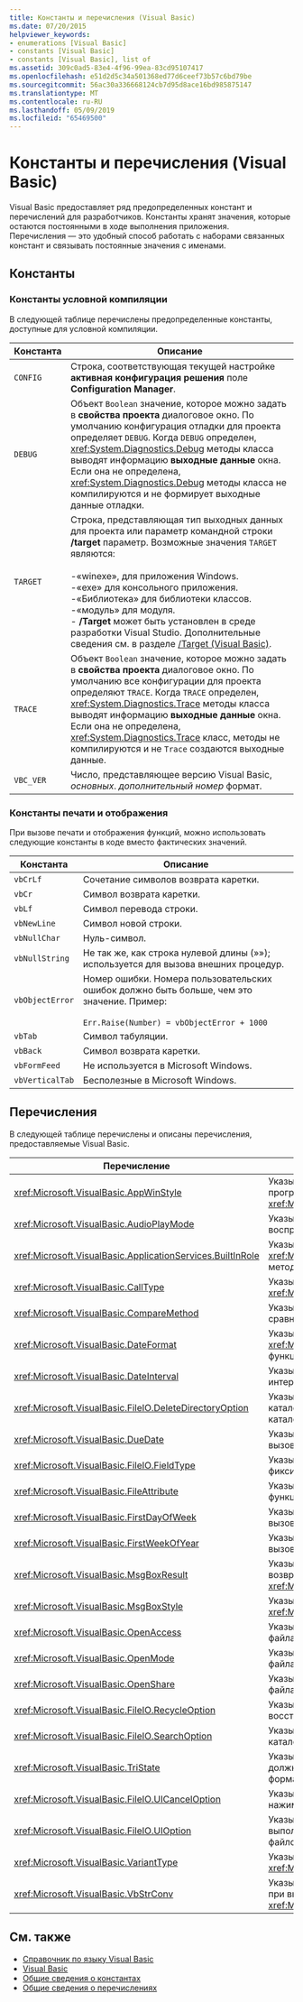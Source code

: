 ```yaml
---
title: Константы и перечисления (Visual Basic)
ms.date: 07/20/2015
helpviewer_keywords:
- enumerations [Visual Basic]
- constants [Visual Basic]
- constants [Visual Basic], list of
ms.assetid: 309c0ad5-83e4-4f96-99ea-83cd95107417
ms.openlocfilehash: e51d2d5c34a501368ed77d6ceef73b57c6bd79be
ms.sourcegitcommit: 56ac30a336668124cb7d95d8ace16bd985875147
ms.translationtype: MT
ms.contentlocale: ru-RU
ms.lasthandoff: 05/09/2019
ms.locfileid: "65469500"
---
```

# <a name="constants-and-enumerations-visual-basic"></a>Константы и перечисления (Visual Basic)
Visual Basic предоставляет ряд предопределенных констант и перечислений для разработчиков. Константы хранят значения, которые остаются постоянными в ходе выполнения приложения. Перечисления — это удобный способ работать с наборами связанных констант и связывать постоянные значения с именами.  
  
## <a name="constants"></a>Константы  
  
### <a name="conditional-compilation-constants"></a>Константы условной компиляции  
 В следующей таблице перечислены предопределенные константы, доступные для условной компиляции.  
  
|**Константа**|**Описание**|  
|---|---|  
|`CONFIG`|Строка, соответствующая текущей настройке **активная конфигурация решения** поле **Configuration Manager**.|  
|`DEBUG`|Объект `Boolean` значение, которое можно задать в **свойства проекта** диалоговое окно. По умолчанию конфигурация отладки для проекта определяет `DEBUG`. Когда `DEBUG` определен, <xref:System.Diagnostics.Debug> методы класса выводят информацию **выходные данные** окна. Если она не определена, <xref:System.Diagnostics.Debug> методы класса не компилируются и не формирует выходные данные отладки.|  
|`TARGET`|Строка, представляющая тип выходных данных для проекта или параметр командной строки **/target** параметр. Возможные значения `TARGET` являются:<br /><br /> -«winexe», для приложения Windows.<br />-«exe» для консольного приложения.<br />-«Библиотека» для библиотеки классов.<br />-«модуль» для модуля.<br />- **/Target** может быть установлен в среде разработки Visual Studio. Дополнительные сведения см. в разделе [/Target (Visual Basic)](../../visual-basic/reference/command-line-compiler/target.md).|  
|`TRACE`|Объект `Boolean` значение, которое можно задать в **свойства проекта** диалоговое окно. По умолчанию все конфигурации для проекта определяют `TRACE`. Когда `TRACE` определен, <xref:System.Diagnostics.Trace> методы класса выводят информацию **выходные данные** окна. Если она не определена, <xref:System.Diagnostics.Trace> класс, методы не компилируются и не `Trace` создаются выходные данные.|  
|`VBC_VER`|Число, представляющее версию Visual Basic, *основных*. *дополнительный номер* формат.|  
  
### <a name="print-and-display-constants"></a>Константы печати и отображения  
 При вызове печати и отображения функций, можно использовать следующие константы в коде вместо фактических значений.  
  
|**Константа**|**Описание**|  
|---|---|  
|`vbCrLf`|Сочетание символов возврата каретки.|  
|`vbCr`|Символ возврата каретки.|  
|`vbLf`|Символ перевода строки.|  
|`vbNewLine`|Символ новой строки.|  
|`vbNullChar`|Нуль-символ.|  
|`vbNullString`|Не так же, как строка нулевой длины (»»); используется для вызова внешних процедур.|  
|`vbObjectError`|Номер ошибки. Номера пользовательских ошибок должно быть больше, чем это значение. Пример:<br /><br /> `Err.Raise(Number) = vbObjectError + 1000`|  
|`vbTab`|Символ табуляции.|  
|`vbBack`|Символ возврата каретки.|  
|`vbFormFeed`|Не используется в Microsoft Windows.|  
|`vbVerticalTab`|Бесполезные в Microsoft Windows.|  
  
## <a name="enumerations"></a>Перечисления  
 В следующей таблице перечислены и описаны перечисления, предоставляемые Visual Basic.  
  
|Перечисление|Описание|  
|---|---|  
|<xref:Microsoft.VisualBasic.AppWinStyle>|Указывает стиль окна для использования вызванной программы при вызове <xref:Microsoft.VisualBasic.Interaction.Shell%2A> функции.|  
|<xref:Microsoft.VisualBasic.AudioPlayMode>|Указывает, как воспроизводить звуки при вызове методов воспроизведения.|  
|<xref:Microsoft.VisualBasic.ApplicationServices.BuiltInRole>|Указывает тип роли для проверки при вызове <xref:Microsoft.VisualBasic.ApplicationServices.User.IsInRole%2A> метод.|  
|<xref:Microsoft.VisualBasic.CallType>|Указывает тип процедуры, вызываемой при вызове <xref:Microsoft.VisualBasic.Interaction.CallByName%2A> функции.|  
|<xref:Microsoft.VisualBasic.CompareMethod>|Указывает способ сравнения строк, при вызове функций сравнения.|  
|<xref:Microsoft.VisualBasic.DateFormat>|Указывает, как отображать даты при вызове <xref:Microsoft.VisualBasic.Strings.FormatDateTime%2A> функции.|  
|<xref:Microsoft.VisualBasic.DateInterval>|Указывает способ определения и форматирования интервалов дат при вызове функций для работы с датами.|  
|<xref:Microsoft.VisualBasic.FileIO.DeleteDirectoryOption>|Указывает, какие действия должны выполняться, если каталог, в который требуется удалить содержит файлы или каталоги.|  
|<xref:Microsoft.VisualBasic.DueDate>|Указывает, когда должны осуществляться платежи при вызове финансовых методов.|  
|<xref:Microsoft.VisualBasic.FileIO.FieldType>|Указывает ли текстовые поля являются разделителями или фиксированной ширины.|  
|<xref:Microsoft.VisualBasic.FileAttribute>|Указывает атрибуты файла, для использования при вызове функций доступа к файлам.|  
|<xref:Microsoft.VisualBasic.FirstDayOfWeek>|Указывает первый день недели для использования при вызове функций для работы с датами.|  
|<xref:Microsoft.VisualBasic.FirstWeekOfYear>|Указывает первую неделю года для использования при вызове функций для работы с датами.|  
|<xref:Microsoft.VisualBasic.MsgBoxResult>|Указывает, какая кнопка нажата в окне сообщения, возвращаемом функцией <xref:Microsoft.VisualBasic.Interaction.MsgBox%2A>.|  
|<xref:Microsoft.VisualBasic.MsgBoxStyle>|Указывает, какие кнопки отображаются при вызове функции <xref:Microsoft.VisualBasic.Interaction.MsgBox%2A>.|  
|<xref:Microsoft.VisualBasic.OpenAccess>|Указывает, как открыть файл при вызове функций доступа к файлам.|  
|<xref:Microsoft.VisualBasic.OpenMode>|Указывает, как открыть файл при вызове функций доступа к файлам.|  
|<xref:Microsoft.VisualBasic.OpenShare>|Указывает, как открыть файл при вызове функций доступа к файлам.|  
|<xref:Microsoft.VisualBasic.FileIO.RecycleOption>|Указывает, следует ли файл удален без возможности восстановления или помещен в корзину.|  
|<xref:Microsoft.VisualBasic.FileIO.SearchOption>|Указывает, следует ли выполнять поиск по всем или только каталоги верхнего уровня.|  
|<xref:Microsoft.VisualBasic.TriState>|Указывает `Boolean` значение или значение по умолчанию должно ли использоваться при вызове функций форматирования чисел.|  
|<xref:Microsoft.VisualBasic.FileIO.UICancelOption>|Указывает, что должно быть выполнено, если пользователь нажимает кнопку **отменить** во время операции.|  
|<xref:Microsoft.VisualBasic.FileIO.UIOption>|Указывает, следует ли отображать диалоговое окно хода выполнения при копировании, удалении или перемещении файлов или каталогов.|  
|<xref:Microsoft.VisualBasic.VariantType>|Указывает тип объекта variant, возвращенные <xref:Microsoft.VisualBasic.Information.VarType%2A> функции.|  
|<xref:Microsoft.VisualBasic.VbStrConv>|Указывает, преобразование какого типа следует выполнить при вызове функции <xref:Microsoft.VisualBasic.Strings.StrConv%2A>.|  
  
## <a name="see-also"></a>См. также

- [Справочник по языку Visual Basic](../../visual-basic/language-reference/index.md)
- [Visual Basic](../../visual-basic/index.md)
- [Общие сведения о константах](../../visual-basic/programming-guide/language-features/constants-enums/constants-overview.md)
- [Общие сведения о перечислениях](../../visual-basic/programming-guide/language-features/constants-enums/enumerations-overview.md)
